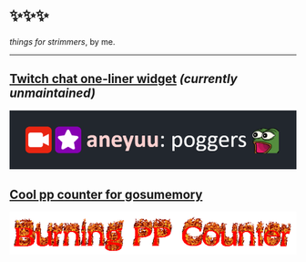 # ✨✨✨

_things for strimmers_, by me.

---

## [**Twitch chat one-liner widget**](https://aneyo.github.io/one-line-chat) _(currently unmaintained)_

[![](https://raw.githubusercontent.com/aneyo/one-line-chat/main/poggers.png)](https://aneyo.github.io/one-line-chat)

## [**Cool pp counter for gosumemory**](./burning-pp/readme.md)

[![](./burning-pp/cool-logo.gif)](./burning-pp/readme.md)
